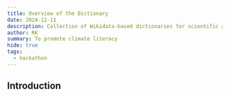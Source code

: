 ```yaml
---
title: Overview of the Dictionary
date: 2024-12-11
description: Collection of Wikidata-based dictionaries for scientific annotation and searching
author: RK 
summary: To promote climate literacy
hide: true
tags:
  - hackathon
---
```


## Introduction